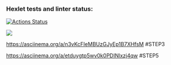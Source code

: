 ### Hexlet tests and linter status:
[![Actions Status](https://github.com/MisterFlicker/python-project-50/workflows/hexlet-check/badge.svg)](https://github.com/MisterFlicker/python-project-50/actions)

<a href="https://codeclimate.com/github/MisterFlicker/python-project-50/maintainability"><img src="https://api.codeclimate.com/v1/badges/e67979b46b00901c6162/maintainability" /></a>

https://asciinema.org/a/n3vKcFIeMBUzGJyEp1B7XHfsM #STEP3

https://asciinema.org/a/etduygtp5wv0k0PDINlxzj4qw #STEP5

